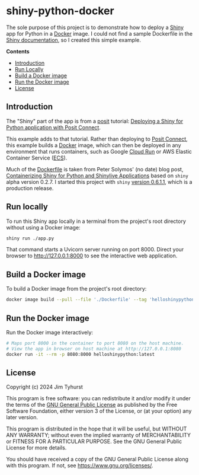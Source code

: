 # shiny-python-docker

The sole purpose of this project is to demonstrate how to deploy a [Shiny](https://shiny.posit.co/) app for Python in a [Docker](https://www.docker.com/) image. I could not find a sample Dockerfile in the [Shiny documentation](https://shiny.posit.co/py/docs/overview.html), so I created this simple example.

**Contents**

- [Introduction](#introduction)
- [Run Locally](#run-locally)
- [Build a Docker image](#build-a-docker-image)
- [Run the Docker image](#run-the-docker-image)
- [License](#license)

## Introduction

The "Shiny" part of the app is from a [posit](https://posit.co/) tutorial:
[Deploying a Shiny for Python application with Posit Connect](https://posit.co/blog/deploying-a-shiny-for-python-application-with-posit-connect/).

This example adds to that tutorial. Rather than deploying to
[Posit Connect](https://posit.co/products/enterprise/connect/),
this example builds a [Docker](https://www.docker.com/) image,
which can then be deployed in any environment that runs containers,
such as Google [Cloud Run](https://cloud.google.com/run) or
AWS Elastic Container Service ([ECS](https://aws.amazon.com/ecs/)).

Much of the [Dockerfile](./Dockerfile) is taken from Peter Solymos' (no date) blog post, [Containerizing Shiny for Python and Shinylive Applications](https://hosting.analythium.io/containerizing-shiny-for-python-and-shinylive-applications/) based on `shiny` alpha version 0.2.7. I started this project with `shiny` [version 0.6.1.1](https://pypi.org/project/shiny/), which is a production release.

## Run locally

To run this Shiny app locally in a terminal from the project's root directory
without using a Docker image:

```bash
shiny run ./app.py
```

That command starts a Uvicorn server running on port 8000.
Direct your browser to http://127.0.0.1:8000 to see the interactive web application.

## Build a Docker image

To build a Docker image from the project's root directory:

```bash
docker image build --pull --file './Dockerfile' --tag 'helloshinypython:latest' .
```

## Run the Docker image

Run the Docker image interactively:

```bash
# Maps port 8000 in the container to port 8080 on the host machine.
# View the app in browser on host machine at http://127.0.0.1:8080
docker run -it --rm -p 8080:8000 helloshinypython:latest
```

## License

Copyright (c) 2024 Jim Tyhurst

This program is free software: you can redistribute it and/or modify
it under the terms of the
[GNU General Public License](https://www.gnu.org/licenses/)
as published by the Free Software Foundation, either version 3 of the License,
or (at your option) any later version.

This program is distributed in the hope that it will be useful,
but WITHOUT ANY WARRANTY; without even the implied warranty of
MERCHANTABILITY or FITNESS FOR A PARTICULAR PURPOSE. See the
GNU General Public License for more details.

You should have received a copy of the GNU General Public License
along with this program. If not, see <https://www.gnu.org/licenses/>.
